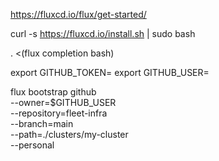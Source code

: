https://fluxcd.io/flux/get-started/

curl -s https://fluxcd.io/install.sh | sudo bash

. <(flux completion bash)

export GITHUB_TOKEN=<your-token>
export GITHUB_USER=<your-username>

flux bootstrap github \
  --owner=$GITHUB_USER \
  --repository=fleet-infra \
  --branch=main \
  --path=./clusters/my-cluster \
  --personal


